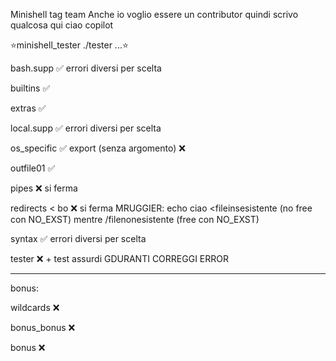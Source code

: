 Minishell tag team
Anche io voglio essere un contributor quindi scrivo qualcosa qui
ciao copilot


⭐️minishell_tester    ./tester ...⭐️

bash.supp             ✅️ errori diversi per scelta

builtins              ✅️

extras                ✅️

local.supp            ✅️ errori diversi per scelta

os_specific           ✅️ export (senza argomento) ❌️

outfile01             ✅️

pipes                 ❌️ si ferma 

redirects        < bo ❌️ si ferma          MRUGGIER: echo ciao <fileinsesistente (no free con NO_EXST) mentre /filenonesistente (free con NO_EXST)

syntax                ✅️ errori diversi per scelta

tester                ❌️ + test assurdi    GDURANTI CORREGGI ERROR

----------------------------------------------------------------
bonus:

wildcards             ❌️

bonus_bonus           ❌️

bonus                 ❌️

